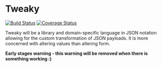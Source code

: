 # Tweaky

[![Build Status](https://travis-ci.org/beequeue/tweaky.svg?branch=master)](https://travis-ci.org/beequeue/tweaky) [![Coverage Status](https://coveralls.io/repos/github/beequeue/tweaky/badge.svg?branch=master)](https://coveralls.io/github/beequeue/tweaky?branch=master)

Tweaky will be a library and domain-specific language in JSON notation allowing for the custom transformation of JSON payloads.  It is more concerned with altering values than altering form.

__Early stages warning - this warning will be removed when there is something working :)__
